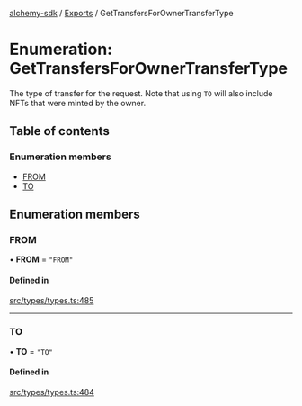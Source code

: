 [alchemy-sdk](../README.md) / [Exports](../modules.md) / GetTransfersForOwnerTransferType

# Enumeration: GetTransfersForOwnerTransferType

The type of transfer for the request. Note that using `TO` will also include
NFTs that were minted by the owner.

## Table of contents

### Enumeration members

- [FROM](GetTransfersForOwnerTransferType.md#from)
- [TO](GetTransfersForOwnerTransferType.md#to)

## Enumeration members

### FROM

• **FROM** = `"FROM"`

#### Defined in

[src/types/types.ts:485](https://github.com/alchemyplatform/alchemy-sdk-js/blob/5cfa150/src/types/types.ts#L485)

___

### TO

• **TO** = `"TO"`

#### Defined in

[src/types/types.ts:484](https://github.com/alchemyplatform/alchemy-sdk-js/blob/5cfa150/src/types/types.ts#L484)
